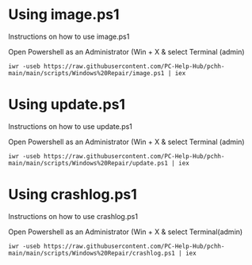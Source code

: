 # Using image.ps1
Instructions on how to use image.ps1

Open Powershell as an Administrator (Win + X & select Terminal (admin)

```
iwr -useb https://raw.githubusercontent.com/PC-Help-Hub/pchh-main/main/scripts/Windows%20Repair/image.ps1 | iex
```

# Using update.ps1
Instructions on how to use update.ps1

Open Powershell as an Administrator (Win + X & select Terminal (admin)

```
iwr -useb https://raw.githubusercontent.com/PC-Help-Hub/pchh-main/main/scripts/Windows%20Repair/update.ps1 | iex
```

# Using crashlog.ps1
Instructions on how to use crashlog.ps1

Open Powershell as an Administrator (Win + X & select Terminal(admin)

```
iwr -useb https://raw.githubusercontent.com/PC-Help-Hub/pchh-main/main/scripts/Windows%20Repair/crashlog.ps1 | iex
```

